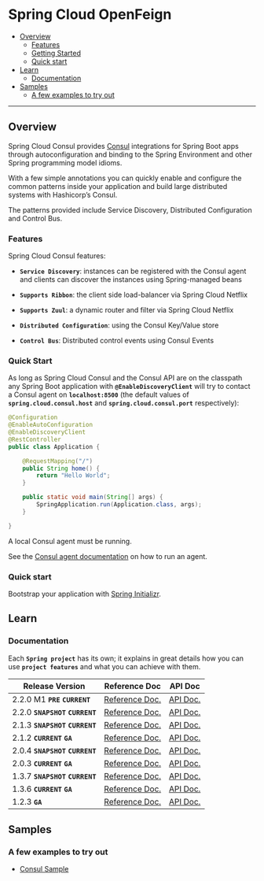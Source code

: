 # Spring Cloud OpenFeign

+ [Overview](#overview)
    + [Features](#features)
    + [Getting Started](#quick-start)
    + [Quick start](#quick-start-1)
+ [Learn](#learn)
    + [Documentation](#documentation)
+ [Samples](#samples)
    + [A few examples to try out](#a-few-examples-to-try-out)

----------------------------------------------------------------------------------------------------

## Overview

Spring Cloud Consul provides [Consul](https://consul.io/) integrations for Spring Boot apps through autoconfiguration and binding to the Spring Environment and other Spring programming model idioms.

With a few simple annotations you can quickly enable and configure the common patterns inside your application and build large distributed systems with Hashicorp’s Consul.

The patterns provided include Service Discovery, Distributed Configuration and Control Bus.

### Features

Spring Cloud Consul features:

+ **`Service Discovery`**:
  instances can be registered with the Consul agent and clients can discover the instances using Spring-managed beans

+ **`Supports Ribbon`**:
  the client side load-balancer via Spring Cloud Netflix

+ **`Supports Zuul`**:
  a dynamic router and filter via Spring Cloud Netflix

+ **`Distributed Configuration`**:
  using the Consul Key/Value store

+ **`Control Bus`**:
  Distributed control events using Consul Events

### Quick Start

As long as Spring Cloud Consul and the Consul API are on the classpath any Spring Boot application with **`@EnableDiscoveryClient`** will try to contact a Consul agent on **`localhost:8500`** (the default values of **`spring.cloud.consul.host`** and **`spring.cloud.consul.port`** respectively):

``` java
@Configuration
@EnableAutoConfiguration
@EnableDiscoveryClient
@RestController
public class Application {

    @RequestMapping("/")
    public String home() {
        return "Hello World";
    }

    public static void main(String[] args) {
        SpringApplication.run(Application.class, args);
    }

}
```

A local Consul agent must be running.

See the [Consul agent documentation](https://consul.io/docs/agent/basics.html) on how to run an agent.

### Quick start

Bootstrap your application with [Spring Initializr](https://start.spring.io/).

## Learn

### Documentation

Each **`Spring project`** has its own; it explains in great details how you can use **`project features`** and what you can achieve with them.

 Release Version                    | Reference Doc                                                                                    | API Doc
------------------------------------|--------------------------------------------------------------------------------------------------|--------------------------------------------------------------------------------------------
 2.2.0 M1 **`PRE`** **`CURRENT`**   | [Reference Doc.](https://cloud.spring.io/spring-cloud-static/spring-cloud-consul/2.2.0.M1/)      | [API Doc.](https://cloud.spring.io/spring-cloud-static/spring-cloud-consul/2.2.0.M1/)
 2.2.0 **`SNAPSHOT`** **`CURRENT`** | [Reference Doc.](https://cloud.spring.io/spring-cloud-consul/spring-cloud-consul.html)           | [API Doc.](https://cloud.spring.io/spring-cloud-consul/spring-cloud-consul.html)
 2.1.3 **`SNAPSHOT`** **`CURRENT`** | [Reference Doc.](https://cloud.spring.io/spring-cloud-consul/2.1.x/)                             | [API Doc.](https://cloud.spring.io/spring-cloud-consul/2.1.x/)
 2.1.2 **`CURRENT`** **`GA`**       | [Reference Doc.](https://cloud.spring.io/spring-cloud-static/spring-cloud-consul/2.1.2.RELEASE/) | [API Doc.](https://cloud.spring.io/spring-cloud-static/spring-cloud-consul/2.1.2.RELEASE/)
 2.0.4 **`SNAPSHOT`** **`CURRENT`** | [Reference Doc.](https://cloud.spring.io/spring-cloud-consul/2.0.x/)                             | [API Doc.](https://cloud.spring.io/spring-cloud-consul/2.0.x/)
 2.0.3 **`CURRENT`** **`GA`**       | [Reference Doc.](https://cloud.spring.io/spring-cloud-static/spring-cloud-consul/2.0.3.RELEASE/) | [API Doc.](https://cloud.spring.io/spring-cloud-static/spring-cloud-consul/2.0.3.RELEASE/)
 1.3.7 **`SNAPSHOT`** **`CURRENT`** | [Reference Doc.](https://cloud.spring.io/spring-cloud-consul/1.3.x/)                             | [API Doc.](https://cloud.spring.io/spring-cloud-consul/1.3.x/)
 1.3.6 **`CURRENT`** **`GA`**       | [Reference Doc.](https://cloud.spring.io/spring-cloud-static/spring-cloud-consul/1.3.6.RELEASE/) | [API Doc.](https://cloud.spring.io/spring-cloud-static/spring-cloud-consul/1.3.6.RELEASE/)
 1.2.3 **`GA`**                     | [Reference Doc.](https://cloud.spring.io/spring-cloud-static/spring-cloud-consul/1.2.3.RELEASE/) | [API Doc.](https://cloud.spring.io/spring-cloud-static/spring-cloud-consul/1.2.3.RELEASE/)

## Samples

### A few examples to try out

+ [Consul Sample](https://github.com/spring-cloud/spring-cloud-consul/tree/master/spring-cloud-consul-sample)



